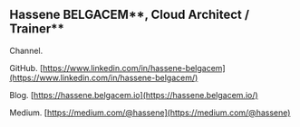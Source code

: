 [](#0b2851704a814698ab2aa22cf4cfcb51 "Hassene BELGACEM, Cloud Architect / Trainer")Hassene BELGACEM**, Cloud Architect / Trainer**
------------------------------------------------------------------------------------------------------------------------------------

[](#8a2a2ba018494a4882b4468957e0fd50 "Channel.")Channel.

GitHub. [https://www.linkedin.com/in/hassene-belgacem](https://www.linkedin.com/in/hassene-belgacem/)

Blog. [https://hassene.belgacem.io](https://hassene.belgacem.io/)

Medium. [https://medium.com/@hassene](https://medium.com/@hassene)

